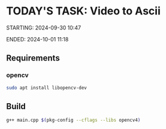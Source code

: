 # TODAY'S TASK: Video to Ascii

STARTING: 2024-09-30 10:47

ENDED: 2024-10-01 11:18

## Requirements

### opencv

```bash
sudo apt install libopencv-dev
```
## Build

```bash
g++ main.cpp $(pkg-config --cflags --libs opencv4)
```
